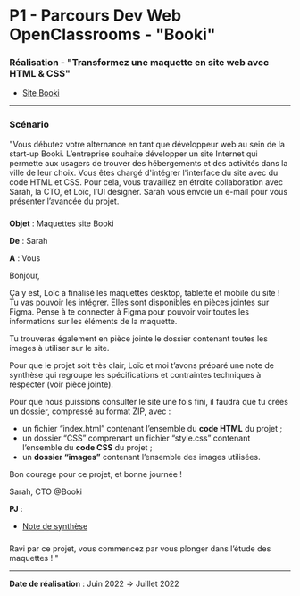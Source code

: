 # P1 - Parcours Dev Web OpenClassrooms - "Booki"

### Réalisation - "Transformez une maquette en site web avec HTML & CSS"

- [Site Booki](https://barthrachel.github.io/Booki/)

---

### Scénario 

"Vous débutez votre alternance en tant que développeur web au sein de la start-up Booki.
L’entreprise souhaite développer un site Internet qui permette aux usagers de trouver des hébergements et des activités dans la ville de leur choix.
Vous êtes chargé d'intégrer l'interface du site avec du code HTML et CSS. Pour cela, vous travaillez en étroite collaboration avec Sarah, la CTO, et Loïc, l’UI designer. 
Sarah vous envoie un e-mail pour vous présenter l’avancée du projet.
###
**Objet** : Maquettes site Booki

**De** : Sarah

**A** : Vous

Bonjour,

Ça y est, Loïc a finalisé les maquettes desktop, tablette et mobile du site ! Tu vas pouvoir les intégrer. Elles sont disponibles en pièces jointes sur Figma. Pense à te connecter à Figma pour pouvoir voir toutes les informations sur les éléments de la maquette.

Tu trouveras également en pièce jointe le dossier contenant toutes les images à utiliser sur le site.

Pour que le projet soit très clair, Loïc et moi t’avons préparé une note de synthèse qui regroupe les spécifications et contraintes techniques à respecter (voir pièce jointe).


Pour que nous puissions consulter le site une fois fini, il faudra que tu crées un dossier, compressé au format ZIP, avec :

- un fichier “index.html” contenant l’ensemble du **code HTML** du projet ;
- un dossier “CSS” comprenant un fichier “style.css” contenant l’ensemble du **code CSS** du projet ;
- un **dossier “images”** contenant l’ensemble des images utilisées.

Bon courage pour ce projet, et bonne journée !


Sarah, CTO @Booki

**PJ** :
- [Note de synthèse](https://course.oc-static.com/projects/D%C3%A9veloppeur+Web/IW_P3+HTML+CSS+Booki/Note+de+synthe%CC%80se+pour+inte%CC%81gration+du+site+Booki+(IW).pdf)
###
Ravi par ce projet, vous commencez par vous plonger dans l’étude des maquettes ! "

---

**Date de réalisation** : Juin 2022 => Juillet 2022
